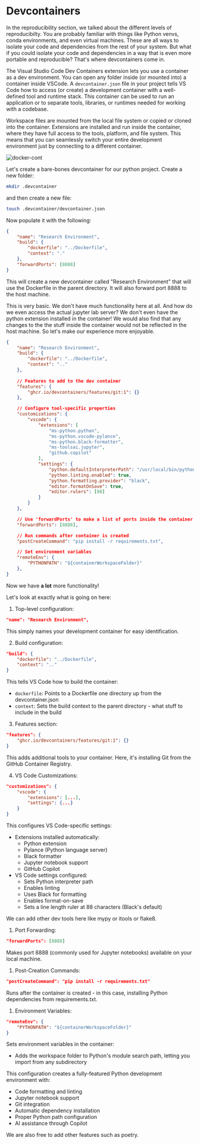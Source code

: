 # Devcontainers
In the reproducibility section, we talked about the different levels of reproducibilty. You are probably familiar with things like Python venvs, conda environments, and even virtual machines. These are all ways to isolate your code and dependencies from the rest of your system. But what if you could isolate your code and dependencies in a way that is even more portable and reproducible? That's where devcontainers come in.

The Visual Studio Code Dev Containers extension lets you use a container as a dev environment. You can open any folder inside (or mounted into) a container inside VSCode. A `devcontainer.json` file in your project tells VS Code how to access (or create) a development container with a well-defined tool and runtime stack. This container can be used to run an application or to separate tools, libraries, or runtimes needed for working with a codebase.

Workspace files are mounted from the local file system or copied or cloned into the container. Extensions are installed and run inside the container, where they have full access to the tools, platform, and file system. This means that you can seamlessly switch your entire development environment just by connecting to a different container.

<a>
    <img src="../imgs/architecture-containers.png" alt="docker-cont">
</a>

Let's create a bare-bones devcontainer for our python project. Create a new folder:

```bash
mkdir .devcontainer
```
and then create a new file:
```bash
touch .devcontainer/devcontainer.json
```
Now populate it with the following:
```json
{
    "name": "Research Environment",
    "build": {
        "dockerfile": "../Dockerfile",
        "context": "."
    },
    "forwardPorts": [8888]
}
```
This will create a new devcontainer called "Research Environment" that will use the Dockerfile in the parent directory. It will also forward port 8888 to the host machine.

This is very basic. We don't have much functionality here at all. And how do we even access the actual jupyter lab server? We don't even have the python extension installed in the container! We would also find that any changes to the the stuff inside the container would not be reflected in the host machine. So let's make our experience more enjoyable.

```json
{
    "name": "Research Environment",
    "build": {
        "dockerfile": "../Dockerfile",
        "context": ".."
    },
    
    // Features to add to the dev container
    "features": {
        "ghcr.io/devcontainers/features/git:1": {}
    },

    // Configure tool-specific properties
    "customizations": {
        "vscode": {
            "extensions": [
                "ms-python.python",
                "ms-python.vscode-pylance",
                "ms-python.black-formatter",
                "ms-toolsai.jupyter",
                "github.copilot"
            ],
            "settings": {
                "python.defaultInterpreterPath": "/usr/local/bin/python",
                "python.linting.enabled": true,
                "python.formatting.provider": "black",
                "editor.formatOnSave": true,
                "editor.rulers": [88]
            }
        }
    },

    // Use 'forwardPorts' to make a list of ports inside the container available locally
    "forwardPorts": [8888],

    // Run commands after container is created
    "postCreateCommand": "pip install -r requirements.txt",

    // Set environment variables
    "remoteEnv": {
        "PYTHONPATH": "${containerWorkspaceFolder}"
    },
}
```

Now we have **a lot** more functionality!

Let's look at exactly what is going on here:

1. Top-level configuration:
```json
"name": "Research Environment",
```
This simply names your development container for easy identification.

2. Build configuration:
```json
"build": {
    "dockerfile": "../Dockerfile",
    "context": ".."
}
```
This tells VS Code how to build the container:
- `dockerfile`: Points to a Dockerfile one directory up from the devcontainer.json
- `context`: Sets the build context to the parent directory - what stuff to include in the build

3. Features section:
```json
"features": {
    "ghcr.io/devcontainers/features/git:1": {}
}
```
This adds additional tools to your container. Here, it's installing Git from the GitHub Container Registry.

4. VS Code Customizations:
```json
"customizations": {
    "vscode": {
        "extensions": [...],
        "settings": {...}
    }
}
```
This configures VS Code-specific settings:
- Extensions installed automatically:
  - Python extension
  - Pylance (Python language server)
  - Black formatter
  - Jupyter notebook support
  - GitHub Copilot
- VS Code settings configured:
  - Sets Python interpreter path
  - Enables linting
  - Uses Black for formatting
  - Enables format-on-save
  - Sets a line length ruler at 88 characters (Black's default)

We can add other dev tools here like mypy or itools or flake8.

1. Port Forwarding:
```json
"forwardPorts": [8888]
```
Makes port 8888 (commonly used for Jupyter notebooks) available on your local machine.

1. Post-Creation Commands:
```json
"postCreateCommand": "pip install -r requirements.txt"
```
Runs after the container is created - in this case, installing Python dependencies from requirements.txt.

1. Environment Variables:
```json
"remoteEnv": {
    "PYTHONPATH": "${containerWorkspaceFolder}"
}
```
Sets environment variables in the container:
- Adds the workspace folder to Python's module search path, letting you import from any subdirectory

This configuration creates a fully-featured Python development environment with:
- Code formatting and linting
- Jupyter notebook support
- Git integration
- Automatic dependency installation
- Proper Python path configuration
- AI assistance through Copilot

We are also free to add other features such as poetry.